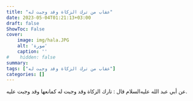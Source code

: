 ```yaml
---
title: "عقاب من ترك الزكاة وقد وجبت له"
date: 2023-05-04T01:21:13+03:00
draft: false
ShowToc: False
cover:
    image: img/hala.JPG
    alt: 'صورة'
    caption: ''
#    hidden: false
summary: 
tags: ["عقاب من ترك الزكاة وقد وجبت له"]
categories: []
---
```

عن أبي عبد الله عليه‌السلام قال : تارك الزكاة وقد وجبت له كمانعها وقد
وجبت عليه.

